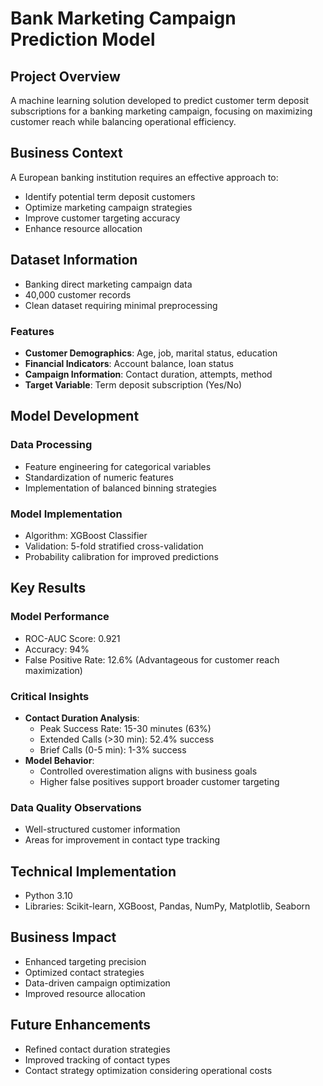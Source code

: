 # Bank Marketing Campaign Prediction Model

## Project Overview
A machine learning solution developed to predict customer term deposit subscriptions for a banking marketing campaign, focusing on maximizing customer reach while balancing operational efficiency.

## Business Context
A European banking institution requires an effective approach to:
- Identify potential term deposit customers
- Optimize marketing campaign strategies
- Improve customer targeting accuracy
- Enhance resource allocation

## Dataset Information
- Banking direct marketing campaign data
- 40,000 customer records
- Clean dataset requiring minimal preprocessing

### Features
- **Customer Demographics**: Age, job, marital status, education
- **Financial Indicators**: Account balance, loan status
- **Campaign Information**: Contact duration, attempts, method
- **Target Variable**: Term deposit subscription (Yes/No)

## Model Development

### Data Processing
- Feature engineering for categorical variables
- Standardization of numeric features
- Implementation of balanced binning strategies

### Model Implementation
- Algorithm: XGBoost Classifier
- Validation: 5-fold stratified cross-validation
- Probability calibration for improved predictions

## Key Results

### Model Performance
- ROC-AUC Score: 0.921
- Accuracy: 94%
- False Positive Rate: 12.6% (Advantageous for customer reach maximization)

### Critical Insights
- **Contact Duration Analysis**:
  - Peak Success Rate: 15-30 minutes (63%)
  - Extended Calls (>30 min): 52.4% success
  - Brief Calls (0-5 min): 1-3% success
- **Model Behavior**:
  - Controlled overestimation aligns with business goals
  - Higher false positives support broader customer targeting

### Data Quality Observations
- Well-structured customer information
- Areas for improvement in contact type tracking

## Technical Implementation
- Python 3.10
- Libraries: Scikit-learn, XGBoost, Pandas, NumPy, Matplotlib, Seaborn

## Business Impact
- Enhanced targeting precision
- Optimized contact strategies
- Data-driven campaign optimization
- Improved resource allocation

## Future Enhancements
- Refined contact duration strategies
- Improved tracking of contact types
- Contact strategy optimization considering operational costs
